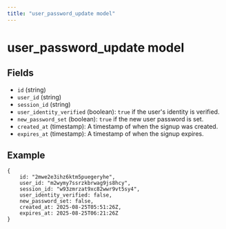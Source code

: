 ```yaml
---
title: "user_password_update model"
---
```


# user_password_update model

## Fields

-   `id` (string)
-   `user_id` (string)
-   `session_id` (string)
-   `user_identity_verified` (boolean): `true` if the user's identity is verified.
-   `new_password_set` (boolean): `true` if the new user password is set.
-   `created_at` (timestamp): A timestamp of when the signup was created.
-   `expires_at` (timestamp): A timestamp of when the signup expires.

## Example

```
{
    id: "2mwe2e3ihz6ktm5puegeryhe",
    user_id: "m2wymy7ssrzkbrwag9js8hcy",
    session_id: "w93zmrzat9xc82wwr9vt5sy4",
    user_identity_verified: false,
    new_password_set: false,
    created_at: 2025-08-25T05:51:26Z,
    expires_at: 2025-08-25T06:21:26Z
}
```
